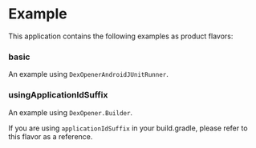 # Example

This application contains the following examples as product flavors:

### basic

An example using `DexOpenerAndroidJUnitRunner`.

### usingApplicationIdSuffix

An example using `DexOpener.Builder`.

If you are using `applicationIdSuffix` in your build.gradle, please refer to this flavor as a reference.
